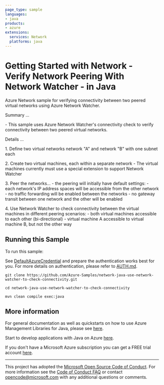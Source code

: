 ```yaml
---
page_type: sample
languages:
- java
products:
- azure
extensions:
  services: Network
  platforms: java
---
```


# Getting Started with Network - Verify Network Peering With Network Watcher - in Java #


  Azure Network sample for verifying connectivity between two peered virtual networks using Azure Network Watcher.
  <p>
  Summary ...
  <p>
  - This sample uses Azure Network Watcher's connectivity check to verify connectivity between
  two peered virtual networks.
  <p>
  Details ...
  <p>
  1. Define two virtual networks network "A" and network "B" with one subnet each
  <p>
  2. Create two virtual machines, each within a separate network
  - The virtual machines currently must use a special extension to support Network Watcher
  <p>
  3. Peer the networks...
  - the peering will initially have default settings:
  - each network's IP address spaces will be accessible from the other network
  - no traffic forwarding will be enabled between the networks
  - no gateway transit between one network and the other will be enabled
  <p>
  4. Use Network Watcher to check connectivity between the virtual machines in different peering scenarios:
  - both virtual machines accessible to each other (bi-directional)
  - virtual machine A accessible to virtual machine B, but not the other way
 

## Running this Sample ##

To run this sample:

See [DefaultAzureCredential](https://github.com/Azure/azure-sdk-for-java/tree/master/sdk/identity/azure-identity#defaultazurecredential) and prepare the authentication works best for you. For more details on authentication, please refer to [AUTH.md](https://github.com/Azure/azure-sdk-for-java/blob/master/sdk/resourcemanager/docs/AUTH.md).

    git clone https://github.com/Azure-Samples/network-java-use-network-watcher-to-check-connectivity.git

    cd network-java-use-network-watcher-to-check-connectivity

    mvn clean compile exec:java

## More information ##

For general documentation as well as quickstarts on how to use Azure Management Libraries for Java, please see [here](https://aka.ms/azsdk/java/mgmt).

Start to develop applications with Java on Azure [here](http://azure.com/java).

If you don't have a Microsoft Azure subscription you can get a FREE trial account [here](http://go.microsoft.com/fwlink/?LinkId=330212).

---

This project has adopted the [Microsoft Open Source Code of Conduct](https://opensource.microsoft.com/codeofconduct/). For more information see the [Code of Conduct FAQ](https://opensource.microsoft.com/codeofconduct/faq/) or contact [opencode@microsoft.com](mailto:opencode@microsoft.com) with any additional questions or comments.